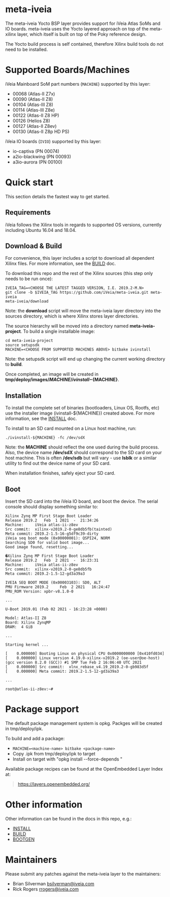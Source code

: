 # meta-iveia

The meta-iveia Yocto BSP layer provides support for iVeia Atlas SoMs and
IO boards.  meta-iveia uses the Yocto layered approach on top of the meta-xilinx
layer, which itself is built on top of the Poky reference design.

The Yocto build process is self contained, therefore Xilinx build tools do not
need to be installed.

# Supported Boards/Machines

iVeia Mainboard SoM part numbers (`MACHINE`) supported by this layer:
- 00068 (Atlas-II Z7x)
- 00090 (Atlas-II Z8)
- 00104 (Atlas-III Z8)
- 00114 (Atlas-III Z8e)
- 00122 (Atlas-II Z8 HP)
- 00126 (Helios Z8)
- 00127 (Atlas-II Z8ev)
- 00130 (Atlas-II Z8p HD PS)

iVeia IO boards (`IVIO`) supported by this layer:
- io-captiva (PN 00074)
- a2io-blackwing (PN 00093)
- a3io-aurora (PN 00100)

# Quick start

This section details the fastest way to get started.

## Requirements

iVeia follows the Xilinx tools in regards to supported OS versions, currently
including Ubuntu 16.04 and 18.04.

## Download & Build

For convenience, this layer includes a script to download all dependent Xilinx
files.  For more information, see the [BUILD](BUILD.md) doc.

To download this repo and the rest of the Xilinx sources (this step only needs
to be run once):
```
IVEIA_TAG=<CHOOSE THE LATEST TAGGED VERSION, I.E. 2019.2-M.N>
git clone -b $IVEIA_TAG https://github.com/iVeia/meta-iveia.git meta-iveia
meta-iveia/download
```
Note: the **download** script will move the meta-iveia layer directory into the
sources directory, which is where Xilinx stores layer directories.

The source hierarchy will be moved into a directory named
**meta-iveia-project**.  To build a single installable image:
```
cd meta-iveia-project
source setupsdk
MACHINE=<CHOOSE FROM SUPPORTED MACHINES ABOVE> bitbake ivinstall
```
Note: the setupsdk script will end up changing the current working directory to
**build**.

Once completed, an image will be created in
**tmp/deploy/images/${MACHINE}/ivinstall-${MACHINE}**.

## Installation

To install the complete set of binaries (bootloaders, Linux OS, Rootfs, etc)
use the installer image (ivinstall-${MACHINE}) created above.  For more
information, see the [INSTALL](INSTALL.md) doc.

To install to an SD card mounted on a Linux host machine, run:
```
./ivinstall-${MACHINE} -fc /dev/sdX
```
Note: the **MACHINE** should reflect the one used during the build process.
Also, the device name **/dev/sdX** should correspond to the SD card on your
host machine.  This is often **/dev/sdb** but will vary - use **lsblk** or a
similar utility to find out the device name of your SD card.

When installation finishes, safely eject your SD card.

## Boot

Insert the SD card into the iVeia IO board, and boot the device.  The serial
console should display something similar to:

```
Xilinx Zynq MP First Stage Boot Loader
Release 2019.2   Feb  1 2021  -  21:34:26
Machine:     iVeia atlas-ii-z8ev
Src commit:  xilinx-v2019.2-0-ge8db5fb(tainted)
Meta commit: 2019.2-1.5-16-g5df9c39-dirty
iVeia seq boot mode (0x00000001): QSPI24, NORM
Searching SD0 for valid boot image...
Good image found, resetting...

�Xilinx Zynq MP First Stage Boot Loader
Release 2019.2   Feb  2 2021  -  16:23:31
Machine:     iVeia atlas-ii-z8ev
Src commit:  xilinx-v2019.2-0-ge8db5fb
Meta commit: 2019.2-1.5-12-gd3a39a3

IVEIA SEQ BOOT MODE (0x00003103): SD0, ALT
PMU Firmware 2019.2     Feb  2 2021   16:24:47
PMU_ROM Version: xpbr-v8.1.0-0

...

U-Boot 2019.01 (Feb 02 2021 - 16:23:28 +0000)

Model: Atlas-II Z8
Board: Xilinx ZynqMP
DRAM:  4 GiB

...

Starting kernel ...

[    0.000000] Booting Linux on physical CPU 0x0000000000 [0x410fd034]
[    0.000000] Linux version 4.19.0-xilinx-v2019.2 (oe-user@oe-host) (gcc version 8.2.0 (GCC)) #1 SMP Tue Feb 2 16:06:40 UTC 2021
[    0.000000] Src commit:  xlnx_rebase_v4.19_2019.2-0-gb983d5f
[    0.000000] Meta commit: 2019.2-1.5-12-gd3a39a3

...

root@atlas-ii-z8ev:~#

```

# Package support

The default package management system is opkg.  Packges will be created in
tmp/deploy/ipk.

To build and add a package:
- `MACHINE=<machine-name> bitbake <package-name>`
- Copy .ipk from tmp/deploy/ipk to target
- Install on target with "opkg install --force-depends <ipk>"

Available package recipes can be found at the OpenEmbedded Layer Index at:

> https://layers.openembedded.org/

# Other information

Other information can be found in the docs in this repo, e.g.:
- [INSTALL](INSTALL.md)
- [BUILD](BUILD.md)
- [BOOTGEN](BOOTGEN.md)

# Maintainers

Please submit any patches against the meta-iveia layer to the maintainers:

* Brian Silverman <bsilverman@iveia.com>
* Rick Rogers <rrogers@iveia.com>


